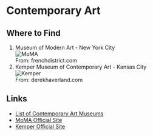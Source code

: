 # Contemporary Art

## Where to Find
1. Museum of Modern Art - New York City  
![MoMA](https://frenchdistrict.com/new-york/wp-content/uploads/sites/3/2013/09/new-york-city-museum-of-modern-art-top.jpg)  
From: frenchdistrict.com  
1. Kemper Museum of Contemporary Art - Kansas City  
![Kemper](http://www.derekhaverland.com/images/KCAI/kemper_museum_thumb2.jpg)  
From: derekhaverland.com  

## Links
* [List of Contemporary Art Museums](https://en.wikipedia.org/wiki/List_of_contemporary_art_museums)  
* [MoMA Official Site](https://www.moma.org/tickets/select?msclkid=f250ffbab24016217b64a191950e4d1b&gclid=CPmjwsXfnOcCFc-sxQIdtWAMtg&gclsrc=ds)  
* [Kemper Official Site](https://www.kemperart.org/)
